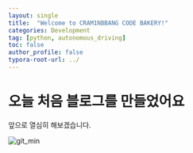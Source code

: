 ```yaml
---
layout: single
title:  "Welcome to CRAM1NBBANG CODE BAKERY!"
categories: Development
tag: [python, autonomous_driving]
toc: false
author_profile: false
typora-root-url: ../
---
```

# 오늘 처음 블로그를 만들었어요
앞으로 열심히 해보겠습니다.

<!-- ```python
import random

secret_number = random.randint(1, 100)

while True:
    guess = int(input("Guess the number between 1 and 100: "))

    if guess == secret_number:
        print("Congratulations! You guessed the number!")
        break
    elif guess < secret_number:
        print("Too low! Try again.")
    else:
        print("Too high! Try again.")
``` -->


![git_min](/images/2025-01-30-first/git_min.jpg)
